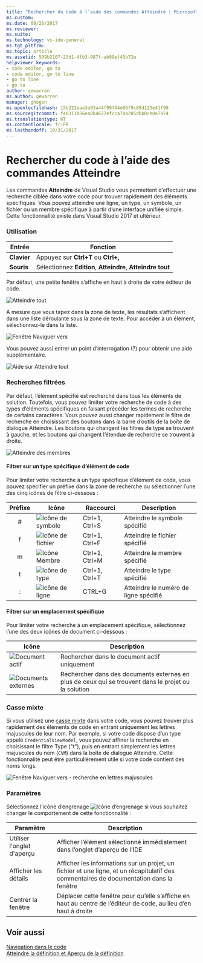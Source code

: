 ```yaml
---
title: "Rechercher du code à l’aide des commandes Atteindre | Microsoft Docs"
ms.custom: 
ms.date: 09/26/2017
ms.reviewer: 
ms.suite: 
ms.technology: vs-ide-general
ms.tgt_pltfrm: 
ms.topic: article
ms.assetid: 509b2107-23d1-4fb3-987f-ab99ef45b72e
helpviewer_keywords:
- code editor, go to
- code editor, go to line
- go to line
- go to
author: gewarren
ms.author: gewarren
manager: ghogen
ms.openlocfilehash: 15b222eaa3e03a44f99f64e86f9c88d125e41f98
ms.sourcegitcommit: f40311056ea0b4677efcca74a285dbb0ce0e7974
ms.translationtype: HT
ms.contentlocale: fr-FR
ms.lasthandoff: 10/31/2017
---
```

# <a name="find-code-using-go-to-commands"></a>Rechercher du code à l’aide des commandes Atteindre  
Les commandes **Atteindre** de Visual Studio vous permettent d’effectuer une recherche ciblée dans votre code pour trouver rapidement des éléments spécifiques. Vous pouvez atteindre une ligne, un type, un symbole, un fichier ou un membre spécifique à partir d’une interface unifiée simple. Cette fonctionnalité existe dans Visual Studio 2017 et ultérieur.  

### <a name="how-to-use-it"></a>Utilisation  

Entrée        | Fonction 
------------ | ---
**Clavier** | Appuyez sur **Ctrl+T** ou **Ctrl+,**     
**Souris**    | Sélectionnez **Edition**, **Atteindre**, **Atteindre tout**  

Par défaut, une petite fenêtre s’affiche en haut à droite de votre éditeur de code.  

![Atteindre tout](media/gotoall.png)

À mesure que vous tapez dans la zone de texte, les résultats s’affichent dans une liste déroulante sous la zone de texte. Pour accéder à un élément, sélectionnez-le dans la liste.    

![Fenêtre Naviguer vers](../ide/media/vside_navigatetowindow.png "Fenêtre Naviguer vers")  

Vous pouvez aussi entrer un point d’interrogation (?) pour obtenir une aide supplémentaire.  

  ![Aide sur Atteindre tout](media/gotoall_help.png)

### <a name="filtered-searches"></a>Recherches filtrées  
Par défaut, l’élément spécifié est recherché dans tous les éléments de solution. Toutefois, vous pouvez limiter votre recherche de code à des types d’éléments spécifiques en faisant précéder les termes de recherche de certains caractères. Vous pouvez aussi changer rapidement le filtre de recherche en choisissant des boutons dans la barre d’outils de la boîte de dialogue Atteindre. Les boutons qui changent les filtres de type se trouvent à gauche, et les boutons qui changent l’étendue de recherche se trouvent à droite.  

![Atteindre des membres](../ide/media/vside_navigation_toolbar.png)

#### <a name="filter-to-a-specific-type-of-code-element"></a>Filtrer sur un type spécifique d’élément de code  
Pour limiter votre recherche à un type spécifique d’élément de code, vous pouvez spécifier un préfixe dans la zone de recherche ou sélectionner l’une des cinq icônes de filtre ci-dessous :  

Préfixe | Icône | Raccourci | Description
:----: | ---- | -------- | ---
\#      | ![Icône de symbole](media/gotoall_symbolicon.png) | Ctrl+1, Ctrl+S | Atteindre le symbole spécifié
f      | ![Icône de fichier](media/gotoall_fileicon.png)     | Ctrl+1, Ctrl+F | Atteindre le fichier spécifié
m      | ![Icône Membre](media/gotoall_membericon.png) | Ctrl+1, Ctrl+M | Atteindre le membre spécifié
t      | ![Icône de type](media/gotoall_typeicon.png)     | Ctrl+1, Ctrl+T | Atteindre le type spécifié
:      | ![Icône de ligne](media/gotoall_lineicon.png)     | CTRL+G         | Atteindre le numéro de ligne spécifié

#### <a name="filter-to-a-specific-location"></a>Filtrer sur un emplacement spécifique    
Pour limiter votre recherche à un emplacement spécifique, sélectionnez l’une des deux icônes de document ci-dessous :  

Icône | Description
---- | ---
![Document actif](media/gotoall_currentdocument.png) | Rechercher dans le document actif uniquement
![Documents externes](media/gotoall_external.png) | Rechercher dans des documents externes en plus de ceux qui se trouvent dans le projet ou la solution  

### <a name="camel-casing"></a>Casse mixte  
Si vous utilisez une [casse mixte](https://en.wikipedia.org/wiki/Camel_case) dans votre code, vous pouvez trouver plus rapidement des éléments de code en entrant uniquement les lettres majuscules de leur nom. Par exemple, si votre code dispose d’un type appelé `CredentialViewModel`, vous pouvez affiner la recherche en choisissant le filtre Type ("t"), puis en entrant simplement les lettres majuscules du nom (`CVM`) dans la boîte de dialogue Atteindre. Cette fonctionnalité peut être particulièrement utile si votre code contient des noms longs.  

![Fenêtre Naviguer vers - recherche en lettres majuscules](../ide/media/vside_capitalsearch.png)

### <a name="settings"></a>Paramètres  
Sélectionnez l’icône d’engrenage ![Icône d’engrenage](media/gotoall_gear.png) si vous souhaitez changer le comportement de cette fonctionnalité :  

Paramètre | Description
------- | ---
Utiliser l'onglet d'aperçu | Afficher l’élément sélectionné immédiatement dans l’onglet d’aperçu de l’IDE
Afficher les détails    | Afficher les informations sur un projet, un fichier et une ligne, et un récapitulatif des commentaires de documentation dans la fenêtre
Centrer la fenêtre   | Déplacer cette fenêtre pour qu’elle s’affiche en haut au centre de l’éditeur de code, au lieu d’en haut à droite   

## <a name="see-also"></a>Voir aussi  
[Navigation dans le code](../ide/navigating-code.md)  
[Atteindre la définition et Aperçu de la définition](../ide/go-to-and-peek-definition.md)  